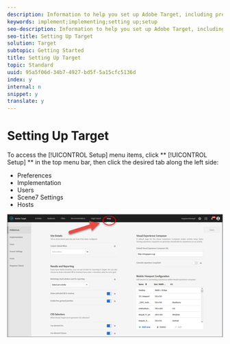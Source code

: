 ```yaml
---
description: Information to help you set up Adobe Target, including preferences, implementation, user management, Scene7 settings, and host management.
keywords: implement;implementing;setting up;setup
seo-description: Information to help you set up Adobe Target, including preferences, implementation, user management, Scene7 settings, and host management.
seo-title: Setting Up Target
solution: Target
subtopic: Getting Started
title: Setting Up Target
topic: Standard
uuid: 95a5f06d-34b7-4927-bd5f-5a15cfc5136d
index: y
internal: n
snippet: y
translate: y
---
```


# Setting Up Target

To access the [!UICONTROL  Setup] menu items, click ** [!UICONTROL  Setup] ** in the top menu bar, then click the desired tab along the left side: 


* Preferences
* Implementation
* Users
* Scene7 Settings
* Hosts


![](assets/setup_menu.png) 
